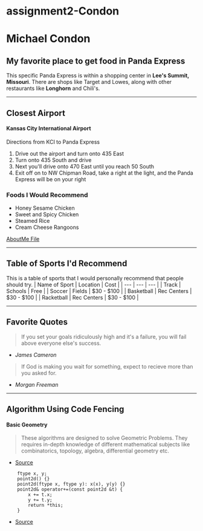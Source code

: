 # assignment2-Condon

# Michael Condon
## My favorite place to get food in Panda Express
This specific Panda Express is within a shopping center in **Lee's Summit, Missouri**. There are shops like Target and Lowes, along with other restaurants like __Longhorn__ and Chili's.

---
## Closest Airport 
#### Kansas City International Airport
Directions from KCI to Panda Express
1. Drive out the airport and turn onto 435 East
2. Turn onto 435 South and drive
3. Next you'll drive onto 470 East until you reach 50 South
4. Exit off on to NW Chipman Road, take a right at the light, and the Panda Express will be on your right

### Foods I Would Recommend
- Honey Sesame Chicken
- Sweet and Spicy Chicken
- Steamed Rice
- Cream Cheese Rangoons


[AboutMe File](AboutMe.md)

---
## Table of Sports I'd Recommend
This is a table of sports that I would personally recommend that people should try.
| Name of Sport | Location    | Cost       |
|      ---      |    ---      |  ---       |
| Track         | Schools     | Free       |
| Soccer        | Fields      | $30 - $100 |
| Basketball    | Rec Centers | $30 - $100 |
| Racketball    | Rec Centers | $30 - $100 |

---
## Favorite Quotes
>If you set your goals ridiculously high and it's a failure, you will fail above everyone else's success.
- *James Cameron*
>If God is making you wait for something, expect to recieve more than you asked for.
- *Morgan Freeman*

---
## Algorithm Using Code Fencing
#### Basic Geometry
> These algorithms are designed to solve Geometric Problems. They requires in-depth knowledge of different mathematical subjects like combinatorics, topology, algebra, differential geometry etc.
- [Source](https://www.geeksforgeeks.org/geometric-algorithms/)
``` struct point2d {
    ftype x, y;
    point2d() {}
    point2d(ftype x, ftype y): x(x), y(y) {}
    point2d& operator+=(const point2d &t) {
        x += t.x;
        y += t.y;
        return *this;
    }
```
- [Source](https://cp-algorithms.com/geometry/basic-geometry.html)


